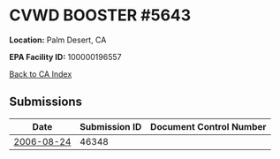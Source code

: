 # CVWD BOOSTER #5643

**Location:** Palm Desert, CA

**EPA Facility ID:** 100000196557

[Back to CA Index](../../index.md)

## Submissions

| Date | Submission ID | Document Control Number |
|------|--------------|-------------------------|
| [2006-08-24](submissions/46348.md) | 46348 |  |
